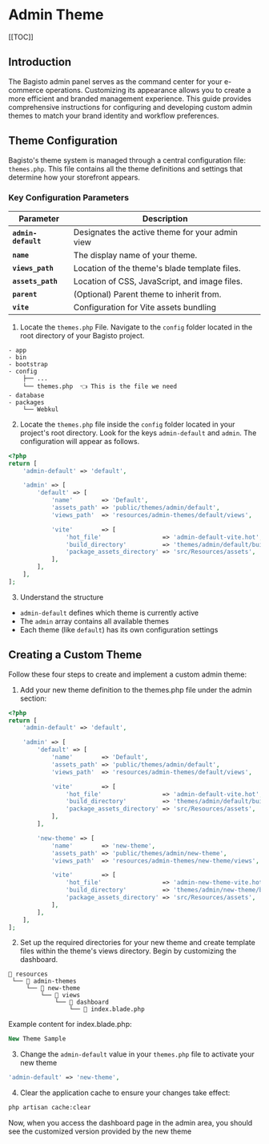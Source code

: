 # Admin Theme

[[TOC]]

## Introduction

The Bagisto admin panel serves as the command center for your e-commerce operations. Customizing its appearance allows you to create a more efficient and branded management experience. This guide provides comprehensive instructions for configuring and developing custom admin themes to match your brand identity and workflow preferences.

## Theme Configuration

Bagisto's theme system is managed through a central configuration file: `themes.php`. This file contains all the theme definitions and settings that determine how your storefront appears.

### Key Configuration Parameters

| Parameter              | Description                                             |
| ---------------------- | --------------------------------------------------------|
| **`admin-default`**    | Designates the active theme for your admin view |
| **`name`**             | The display name of your theme. |
| **`views_path`**       | Location of the theme's blade template files. |
| **`assets_path`**      | Location of CSS, JavaScript, and image files.  |
| **`parent`**           | (Optional) Parent theme to inherit from. |
| **`vite`**             | Configuration for Vite assets bundling |

1. Locate the `themes.php` File. Navigate to the `config` folder located in the root directory of your Bagisto project.

```
- app
- bin
- bootstrap
- config
    ├── ...
    └── themes.php  👈 This is the file we need
- database
- packages
    └── Webkul
```

2. Locate the `themes.php` file inside the `config` folder located in your project's root directory. Look for the keys `admin-default` and `admin`. The configuration will appear as follows.

```php
<?php
return [
    'admin-default' => 'default',

    'admin' => [
        'default' => [
            'name'        => 'Default',
            'assets_path' => 'public/themes/admin/default',
            'views_path'  => 'resources/admin-themes/default/views',

            'vite'        => [
                'hot_file'                 => 'admin-default-vite.hot',
                'build_directory'          => 'themes/admin/default/build',
                'package_assets_directory' => 'src/Resources/assets',
            ],
        ],
    ],
];
```
3. Understand the structure

- `admin-default` defines which theme is currently active
- The `admin` array contains all available themes
- Each theme (like `default`) has its own configuration settings

## Creating a Custom Theme

Follow these four steps to create and implement a custom admin theme:

1. Add your new theme definition to the themes.php file under the admin section:

```php
<?php
return [
    'admin-default' => 'default',

    'admin' => [
        'default' => [
            'name'        => 'Default',
            'assets_path' => 'public/themes/admin/default',
            'views_path'  => 'resources/admin-themes/default/views',

            'vite'        => [
                'hot_file'                 => 'admin-default-vite.hot',
                'build_directory'          => 'themes/admin/default/build',
                'package_assets_directory' => 'src/Resources/assets',
            ],
        ],

        'new-theme' => [
            'name'        => 'new-theme',
            'assets_path' => 'public/themes/admin/new-theme',
            'views_path'  => 'resources/admin-themes/new-theme/views',

            'vite'        => [
                'hot_file'                 => 'admin-new-theme-vite.hot',
                'build_directory'          => 'themes/admin/new-theme/build',
                'package_assets_directory' => 'src/Resources/assets',
            ],
        ],
    ],
];
```

2. Set up the required directories for your new theme and create template files within the theme's views directory. Begin by customizing the dashboard.

```
📁 resources
 └── 📁 admin-themes
     └── 📁 new-theme
         └── 📁 views
             └── 📁 dashboard
                 └── 📄 index.blade.php
```

Example content for index.blade.php:

```php
New Theme Sample
```

3. Change the `admin-default` value in your `themes.php` file to activate your new theme

```php
'admin-default' => 'new-theme',
```

4. Clear the application cache to ensure your changes take effect:

```sh
php artisan cache:clear
```

Now, when you access the dashboard page in the admin area, you should see the customized version provided by the new theme
